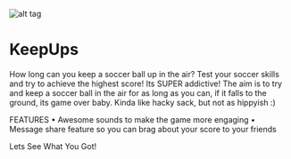 ![alt tag](https://user-images.githubusercontent.com/10794609/50869954-217d9580-1384-11e9-8050-530f1d9b484c.jpg)

# KeepUps

How long can you keep a soccer ball up in the air? Test your soccer skills and try to achieve the highest score! Its SUPER addictive! The aim is to try and keep a soccer ball in the air for as long as you can, if it falls to the ground, its game over baby. Kinda like hacky sack, but not as hippyish :)

FEATURES
• Awesome sounds to make the game more engaging
• Message share feature so you can brag about your score to your friends

Lets See What You Got!
